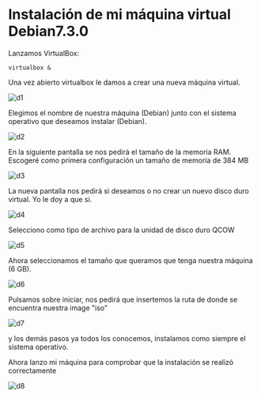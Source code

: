 Instalación de mi máquina virtual Debian7.3.0
=============================================

Lanzamos VirtualBox:

    virtualbox &
    
Una vez abierto virtualbox le damos a crear una nueva máquina virtual.

![d1](https://dl.dropbox.com/s/i4yexop4ow62de4/v1.png)

Elegimos el nombre de nuestra máquina (Debian) junto con el sistema operativo que deseamos instalar (Debian).

![d2](https://dl.dropbox.com/s/il2sz8lcnuri786/d2.png)

En la siguiente pantalla se nos pedirá el tamaño de la memoria RAM. Escogeré como primera configuración un tamaño de 
memoria de 384 MB

![d3](https://dl.dropbox.com/s/kcjfsnhyc3wffk3/d3.png)

La nueva pantalla nos pedirá si deseamos o no crear un nuevo disco duro virtual. Yo le doy a que si.

![d4](https://dl.dropbox.com/s/zgo0ctttxs45njq/d4.png)

Selecciono como tipo de archivo para la unidad de disco duro QCOW

![d5](https://dl.dropbox.com/s/u0b92gdi61nmc4c/d5.png)

Ahora seleccionamos el tamaño que queramos que tenga nuestra máquina (6 GB).

![d6](https://dl.dropbox.com/s/ucfzgplxzqsist6/d6.png)

Pulsamos sobre iniciar, nos pedirá que insertemos la ruta de donde se encuentra nuestra image "iso" 

![d7](https://dl.dropbox.com/s/hhso70idcju39vt/d7.png)

y los demás pasos ya todos los conocemos, instalamos como siempre el sistema operativo. 

Ahora lanzo mi máquina para comprobar que la instalación se realizó correctamente

![d8](https://dl.dropbox.com/s/a0k10p219gim26l/debian.png)

